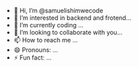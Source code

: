 - 👋 Hi, I’m @samuelishimwecode
- 👀 I’m interested in backend and frotend...
- 🌱 I’m currently coding ...
- 💞️ I’m looking to collaborate with you...
- 📫 How to reach me ...
- 😄 Pronouns: ...
- ⚡ Fun fact: ...

<!---
samuelishimwecode/samuelishimwecode is a ✨ special ✨ repository because its `README.md` (this file) appears on your GitHub profile.
You can click the Preview link to take a look at your changes.
--->
